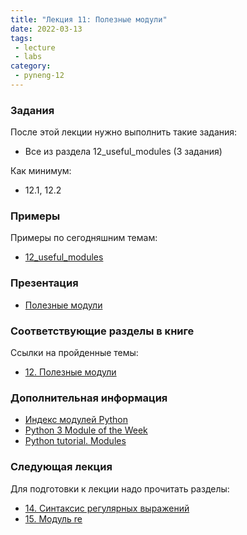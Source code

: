 ```yaml
---
title: "Лекция 11: Полезные модули"
date: 2022-03-13
tags:
 - lecture
 - labs
category:
 - pyneng-12
---
```



### Задания

После этой лекции нужно выполнить такие задания:

* Все из раздела 12_useful_modules (3 задания)

Как минимум:

* 12.1, 12.2

### Примеры

Примеры по сегодняшним темам:

* [12_useful_modules](https://github.com/pyneng/pyneng-online-12-jan-may-2022/tree/main/examples/12_useful_modules)


### Презентация

* [Полезные модули](https://github.com/pyneng/all-pyneng-slides/blob/main/pyneng/12_useful_modules.md)


### Соответствующие разделы в книге

Ссылки на пройденные темы:

* [12. Полезные модули](https://pyneng.readthedocs.io/ru/latest/book/12_useful_modules/index.html)


### Дополнительная информация

* [Индекс модулей Python](https://docs.python.org/3/py-modindex.html)
* [Python 3 Module of the Week](https://pymotw.com/3/)
* [Python tutorial. Modules](https://docs.python.org/3/tutorial/modules.html)


### Следующая лекция

Для подготовки к лекции надо прочитать разделы:

* [14. Синтаксис регулярных выражений](https://pyneng.readthedocs.io/ru/latest/book/14_regex/index.html)
* [15. Модуль re](https://pyneng.readthedocs.io/ru/latest/book/15_module_re/index.html)

